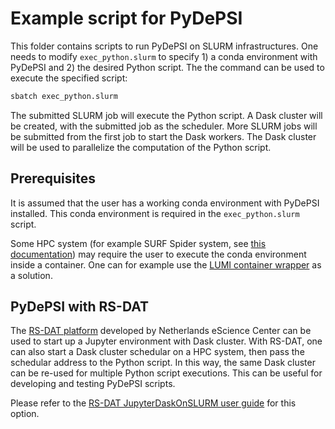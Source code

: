# Example script for PyDePSI

This folder contains scripts to run PyDePSI on SLURM infrastructures. One needs to modify `exec_python.slurm` to specify 1) a conda environment with PyDePSI and 2) the desired Python script. The the command can be used to execute the specified script:

```bash
sbatch exec_python.slurm
```

The submitted SLURM job will execute the Python script. A Dask cluster will be created, with the submitted job as the scheduler. More SLURM jobs will be submitted from the first job to start the Dask workers. The Dask cluster will be used to parallelize the computation of the Python script.

## Prerequisites

It is assumed that the user has a working conda environment with PyDePSI installed. This conda environment is required in the `exec_python.slurm` script. 

Some HPC system (for example SURF Spider system, see [this documentation](https://doc.spider.surfsara.nl/en/latest/Pages/software_on_spider.html)) may require the user to execute the conda environment inside a container. One can for example use the [LUMI container wrapper](https://docs.lumi-supercomputer.eu/software/installing/container-wrapper/) as a solution.

## PyDePSI with RS-DAT

The [RS-DAT platform](https://rs-dat.github.io/RS-DAT/) developed by Netherlands eScience Center can be used to start up a Jupyter environment with Dask cluster. With RS-DAT, one can also start a Dask cluster schedular on a HPC system, then pass the schedular address to the Python script. In this way, the same Dask cluster can be re-used for multiple Python script executions. This can be useful for developing and testing PyDePSI scripts.

Please refer to the [RS-DAT JupyterDaskOnSLURM user guide](https://github.com/RS-DAT/JupyterDaskOnSLURM/blob/main/user-guide.md) for this option.